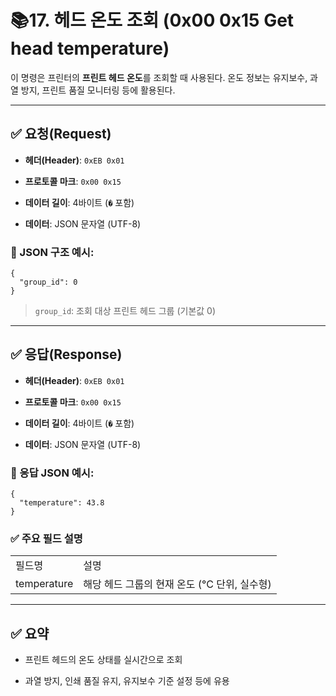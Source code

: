 # 📚17. 헤드 온도 조회 (0x00 0x15 Get head temperature)

이 명령은 프린터의 **프린트 헤드 온도**를 조회할 때 사용된다. 온도 정보는 유지보수, 과열 방지, 프린트 품질 모니터링 등에 활용된다.

---

## ✅ 요청(Request)

- **헤더(Header)**: `0xEB 0x01`
    
- **프로토콜 마크**: `0x00 0x15`
    
- **데이터 길이**: 4바이트 (`�` 포함)
    
- **데이터**: JSON 문자열 (UTF-8)

### 📄 JSON 구조 예시:

```
{
  "group_id": 0
}
```

> `group_id`: 조회 대상 프린트 헤드 그룹 (기본값 0)

---

## ✅ 응답(Response)

- **헤더(Header)**: `0xEB 0x01`
    
- **프로토콜 마크**: `0x00 0x15`
    
- **데이터 길이**: 4바이트 (`�` 포함)
    
- **데이터**: JSON 문자열 (UTF-8)
    

### 📄 응답 JSON 예시:

```
{
  "temperature": 43.8
}
```

### ✅ 주요 필드 설명

|   |   |
|---|---|
|필드명|설명|
|temperature|해당 헤드 그룹의 현재 온도 (°C 단위, 실수형)|

---

## ✅ 요약

- 프린트 헤드의 온도 상태를 실시간으로 조회
    
- 과열 방지, 인쇄 품질 유지, 유지보수 기준 설정 등에 유용